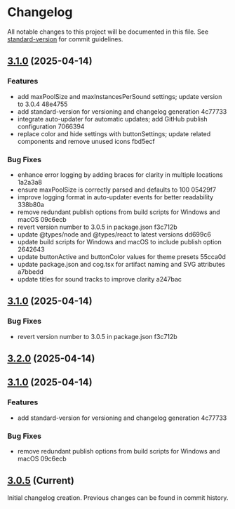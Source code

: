 # Changelog

All notable changes to this project will be documented in this file. See [standard-version](https://github.com/conventional-changelog/standard-version) for commit guidelines.

## [3.1.0](///compare/v3.0.3...v3.1.0) (2025-04-14)


### Features

* add maxPoolSize and maxInstancesPerSound settings; update version to 3.0.4 48e4755
* add standard-version for versioning and changelog generation 4c77733
* integrate auto-updater for automatic updates; add GitHub publish configuration 7066394
* replace color and hide settings with buttonSettings; update related components and remove unused icons fbd5ecf


### Bug Fixes

* enhance error logging by adding braces for clarity in multiple locations 1a2a3a8
* ensure maxPoolSize is correctly parsed and defaults to 100 05429f7
* improve logging format in auto-updater events for better readability 338b80a
* remove redundant publish options from build scripts for Windows and macOS 09c6ecb
* revert version number to 3.0.5 in package.json f3c712b
* update @types/node and @types/react to latest versions dd699c6
* update build scripts for Windows and macOS to include publish option 2642643
* update buttonActive and buttonColor values for theme presets 55cca0d
* update package.json and cog.tsx for artifact naming and SVG attributes a7bbedd
* update titles for sound tracks to improve clarity a247bac

## [3.1.0](///compare/v3.2.0...v3.1.0) (2025-04-14)


### Bug Fixes

* revert version number to 3.0.5 in package.json f3c712b

## [3.2.0](///compare/v3.1.0...v3.2.0) (2025-04-14)

## [3.1.0](https://github.com/rubixvi/soundboard/compare/v3.0.5...v3.1.0) (2025-04-14)


### Features

* add standard-version for versioning and changelog generation 4c77733


### Bug Fixes

* remove redundant publish options from build scripts for Windows and macOS 09c6ecb

## [3.0.5](https://github.com/rubixvi/soundboard/compare/v3.0.4...v3.0.5) (Current)

Initial changelog creation. Previous changes can be found in commit history.
